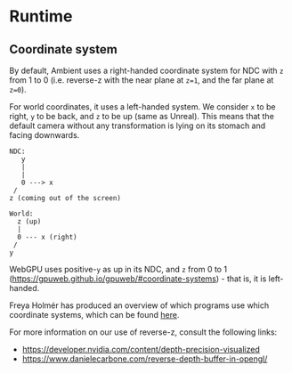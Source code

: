 # Runtime


## Coordinate system

By default, Ambient uses a right-handed coordinate system for NDC with `z` from 1 to 0 (i.e. reverse-z with the near plane at `z=1`, and the far plane at `z=0`).

For world coordinates, it uses a left-handed system. We consider `x` to be right, `y` to be back, and `z` to be up (same as Unreal). This means that the default camera without any transformation is lying on its stomach and facing downwards.

```
NDC:
   y
   |
   |
   0 ---> x
 /
z (coming out of the screen)

World:
  z (up)
  |
  0 --- x (right)
 /
y
```

WebGPU uses positive-`y` as up in its NDC, and `z` from 0 to 1 (https://gpuweb.github.io/gpuweb/#coordinate-systems) - that is, it is left-handed.

Freya Holmér has produced an overview of which programs use which coordinate systems, which can be found [here](https://twitter.com/freyaholmer/status/1325556229410861056).

For more information on our use of reverse-z, consult the following links:

- https://developer.nvidia.com/content/depth-precision-visualized
- https://www.danielecarbone.com/reverse-depth-buffer-in-opengl/
